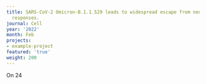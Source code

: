 ```yaml
---
title: SARS-CoV-2 Omicron-B.1.1.529 leads to widespread escape from neutralizing antibody
  responses.
journal: Cell
year: '2022'
month: Feb
projects:
- example-project
featured: 'true'
weight: 200
---
```


On 24